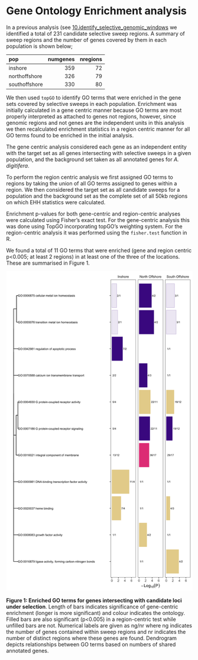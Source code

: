 Gene Ontology Enrichment analysis
================

In a previous analysis (see
[10.identify_selective_genomic_windows](10.identify_selective_genomic_windows.md)
we identified a total of 231 candidate selective sweep regions. A
summary of sweep regions and the number of genes covered by them in each
population is shown below;

| pop           | numgenes | nregions |
|:--------------|---------:|---------:|
| inshore       |      359 |       72 |
| northoffshore |      326 |       79 |
| southoffshore |      330 |       80 |

We then used `topGO` to identify GO terms that were enriched in the gene
sets covered by selective sweeps in each population. Enrichment was
initially calculated in a gene centric manner because GO terms are most
properly interpreted as attached to genes not regions, however, since
genomic regions and not genes are the independent units in this analysis
we then recalculated enrichment statistics in a region centric manner
for all GO terms found to be enriched in the initial analysis.

The gene centric analysis considered each gene as an independent entity
with the target set as all genes intersecting with selective sweeps in a
given population, and the background set taken as all annotated genes
for *A. digitifera*.

To perform the region centric analysis we first assigned GO terms to
regions by taking the union of all GO terms assigned to genes within a
region. We then considered the target set as all candidate sweeps for a
population and the background set as the complete set of all 50kb
regions on which EHH statistics were calculated.

Enrichment p-values for both gene-centric and region-centric analyses
were calculated using Fisher’s exact test. For the gene-centric analysis
this was done using TopGO incorporating topGO’s weighting system. For
the region-centric analysis it was performed using the `fisher.test`
function in R.

We found a total of 11 GO terms that were enriched (gene and region
centric p\<0.005; at least 2 regions) in at least one of the three of
the locations. These are summarised in Figure 1.

<img src="15.GO_enrichment_files/figure-gfm/unnamed-chunk-7-1.png" width="672" />

**Figure 1: Enriched GO terms for genes intersecting with candidate loci
under selection**. Length of bars indicates significance of gene-centric
enrichment (longer is more significant) and colour indicates the
ontology. Filled bars are also significant (p\<0.005) in a
region-centric test while unfilled bars are not. Numerical labels are
given as ng/nr where ng indicates the number of genes contained within
sweep regions and nr indicates the number of distinct regions where
these genes are found. Dendrogram depicts relationships between GO terms
based on numbers of shared annotated genes.
